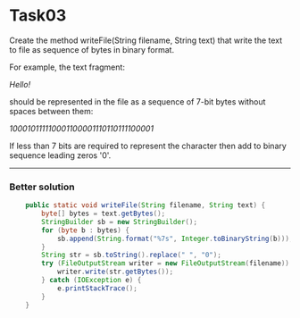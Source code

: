 # Task03

Create the method writeFile(String filename, String text) that write the text to file as sequence of bytes in binary format.

For example, the text fragment:

*Hello!*

should be represented in the file as a sequence of 7-bit bytes without spaces between them:

*100010111110001100001110110111100001*

If less than 7 bits are required to represent the character then add to binary sequence leading zeros '0'.

---

### Better solution

```java
    public static void writeFile(String filename, String text) {
        byte[] bytes = text.getBytes();
        StringBuilder sb = new StringBuilder();
        for (byte b : bytes) {
            sb.append(String.format("%7s", Integer.toBinaryString(b)));
        }
        String str = sb.toString().replace(" ", "0");
        try (FileOutputStream writer = new FileOutputStream(filename)) {
            writer.write(str.getBytes());
        } catch (IOException e) {
            e.printStackTrace();
        }
    }
```
